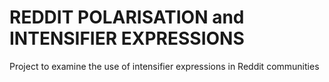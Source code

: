 # REDDIT POLARISATION and INTENSIFIER EXPRESSIONS

Project to examine the use of intensifier expressions in Reddit communities